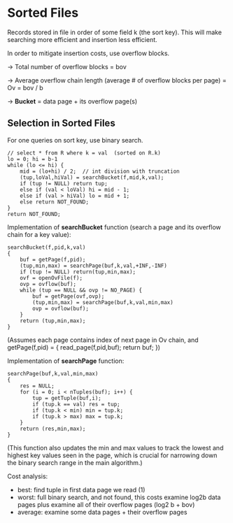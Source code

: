 # Sorted Files
Records stored in file in order of some field k (the sort key). This will make searching more efficient and insertion less efficient.

In order to mitigate insertion costs, use overflow blocks.

-> Total number of overflow blocks = bov

-> Average overflow chain length (average # of overflow blocks per page) = Ov = bov / b

-> **Bucket** = data page + its overflow page(s)

## Selection in Sorted Files
For one queries on sort key, use binary search.
```
// select * from R where k = val  (sorted on R.k)
lo = 0; hi = b-1
while (lo <= hi) {
    mid = (lo+hi) / 2;  // int division with truncation
    (tup,loVal,hiVal) = searchBucket(f,mid,k,val);
    if (tup != NULL) return tup;
    else if (val < loVal) hi = mid - 1;
    else if (val > hiVal) lo = mid + 1;
    else return NOT_FOUND;
}
return NOT_FOUND;
```

Implementation of **searchBucket** function (search a page and its overflow chain for a key value):
```
searchBucket(f,pid,k,val)
{
    buf = getPage(f,pid);
    (tup,min,max) = searchPage(buf,k,val,+INF,-INF)
    if (tup != NULL) return(tup,min,max);
    ovf = openOvFile(f);
    ovp = ovflow(buf);
    while (tup == NULL && ovp != NO_PAGE) {
        buf = getPage(ovf,ovp);
        (tup,min,max) = searchPage(buf,k,val,min,max)
        ovp = ovflow(buf);
    }     
    return (tup,min,max);
}
```
(Assumes each page contains index of next page in Ov chain, and getPage(f,pid) = { read_page(f,pid,buf); return buf; })

Implementation of **searchPage** function:
```
searchPage(buf,k,val,min,max)
{
    res = NULL;
    for (i = 0; i < nTuples(buf); i++) {
        tup = getTuple(buf,i);
        if (tup.k == val) res = tup;
        if (tup.k < min) min = tup.k;
        if (tup.k > max) max = tup.k;
    }
    return (res,min,max);
}
```
(This function also updates the min and max values to track the lowest and highest key values seen in the page, which is crucial for narrowing down the binary search range in the main algorithm.)

Cost analysis:
 - best: find tuple in first data page we read (1)
 - worst: full binary search, and not found, this costs examine log2b data pages plus examine all of their overflow pages (log2 b + bov)
 - average: examine some data pages + their overflow pages















































